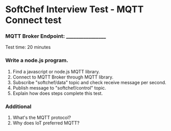 # SoftChef Interview Test - MQTT Connect test

### MQTT Broker Endpoint: ________________

Test time: 20 minutes

### Write a node.js program.

1. Find a javascript or node.js MQTT library.
3. Connect to MQTT Broker through MQTT library.
4. Subscribe "softchef/data" topic and check receive message per second.
5. Publish message to "softchef/control" topic.
6. Explain how does steps complete this test.

### Additional

1. What's the MQTT protocol?
2. Why does IoT preferred MQTT?